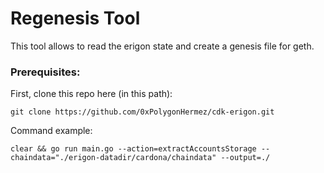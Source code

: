 # Regenesis Tool
This tool allows to read the erigon state and create a genesis file for geth.
### Prerequisites:
First, clone this repo here (in this path):
```
git clone https://github.com/0xPolygonHermez/cdk-erigon.git
```

Command example:
```
clear && go run main.go --action=extractAccountsStorage --chaindata="./erigon-datadir/cardona/chaindata" --output=./
``` 

